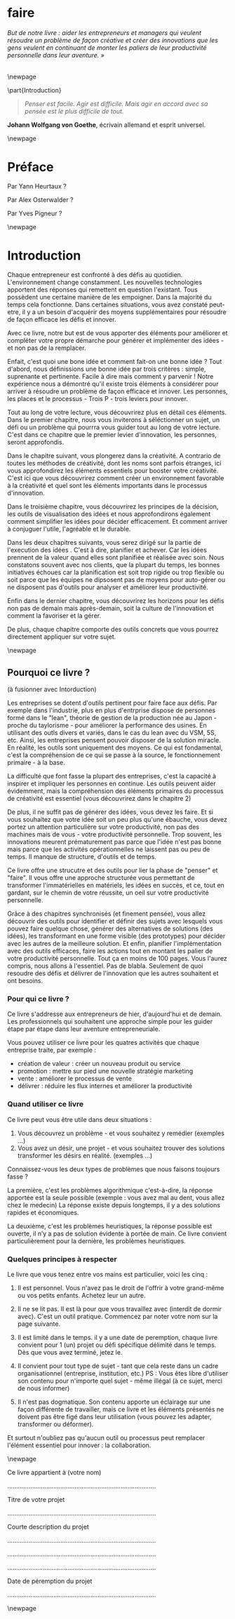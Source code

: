 
# faire

###### But de notre livre : aider les entrepreneurs et managers qui veulent résoudre un problème de façon créative et créer des innovations que les gens veulent en continuant de monter les paliers de leur productivité personnelle dans leur aventure. » 





\newpage

\part{Introduction}











> *Penser est facile. Agir est difficile. Mais agir en accord avec sa pensée est le plus difficile de tout.*
   
 **Johann Wolfgang von Goethe**, écrivain allemand et esprit universel. 
 
 
 
 
 
 
 
 
 
 
 
 
 

\newpage

# Préface 

Par Yann Heurtaux ?

Par Alex Osterwalder ?

Par Yves Pigneur ? 


\newpage

# Introduction 


Chaque entrepreneur est confronté à des défis au quotidien. L'environnement change constamment. Les nouvelles technologies apportent des réponses qui remettent en question l'existant. 
Tous possèdent une certaine manière de les empoigner. Dans la majorité du temps cela fonctionne. Dans certaines situations, vous avez constaté peut-etre, il y a un besoin d'acquérir des moyens supplémentaires pour résoudre de façon efficace les défis et innover. 

Avec ce livre, notre but est de vous apporter des éléments pour améliorer et compléter votre propre démarche pour générer et implémenter des idées - et non pas de la remplacer. 

Enfait, c'est quoi une bone idée et comment fait-on une bonne idée ? Tout d'abord, nous définissions une bonne idée par trois critères : simple, suprenante et pertinente. Facile à dire mais comment y parvenir ! 
Notre expérience nous a démontré qu'il existe trois éléments à considérer pour arriver à résoudre un problème de façon efficace et innover. Les personnes, les places et le processus - Trois P - trois leviers pour innover. 

Tout au long de votre lecture, vous découvrirez plus en détail ces éléments. Dans le premier chapitre, nous vous inviterons à séléctionner un sujet, un défi ou un problème qui pourrra vous guider tout au long de votre lecture. C'est dans ce chapitre que le premier levier d'innovation, les personnes,  seront approfondis. 

Dans le chapitre suivant, vous plongerez dans la créativité. A contrario de toutes les méthodes de créativité,  dont les noms sont parfois étranges, ici vous approfondirez les éléments essentiels pour booster votre créativité. C'est ici que vous découvrirez comment créer un environnement favorable à la créativité et quel sont les éléments importants dans le processus d'innovation. 

Dans le troisième chapitre, vous découvrirez les principes de la décision, les outils de visualisation des idées et nous approfondirons également comment simplifier les idées pour décider efficacement. Et comment arriver à conjuguer l'utile, l'agréable et le durable. 

Dans les deux chapitres suivants, vous serez dirigé sur la partie de l'execution des idées . C'est à dire, planifier et achever. Car les idées prennent de la valeur quand elles sont planifiée et réalisée avec soin. Nous constatons souvent avec nos clients, que la plupart du temps, les bonnes initiatives échoues car la planification est soit trop rigide ou trop flexible ou soit parce que les équipes ne dipsosent pas de moyens pour auto-gérer ou ne disposent pas d'outils pour analyser et améliorer leur productivité. 

Enfin dans le dernier chapitre, vous découvrirez les horizons pour les défis non pas de demain mais après-demain, soit la culture de l'innovation et comment la favoriser et la gérer. 


De plus,  chaque chapitre comporte des outils concrets que vous pourrez directement appliquer sur votre sujet.  



\newpage

## Pourquoi ce livre ? 
(à fusionner avec Intorduction)

Les entreprises se dotent d'outils pertinent pour faire face aux défis. Par exemple dans l'industrie, plus en plus d'entrprise dispose de personnes formé dans le "lean", théorie de gestion de la production née au Japon - proche du taylorisme - pour améliorer la performance des usines. En utilisant des outls divers et variés, dans le cas du lean avec du VSM, 5S, etc. Ainsi, les entreprises pensent pouvoir disposer de la solution miracle. En réalité, les outils sont uniquement des moyens. Ce qui est fondamental, c'est la compréhension de ce qui se passe à la source, le fonctionnement primaire - à la base.

La difficulté que font fasse la plupart des entreprises, c'est la capacité à inspirer et impliquer les personnes en continue. Les outils peuvent aider évidemment, mais la compréhension des éléments primaires du processus de créativité est essentiel (vous découvrirez dans le chapitre 2)

De plus, il ne suffit pas de générer des idées, vous devez les faire. Et si vous souhaitez que votre idée soit un peu plus qu'une ébauche, vous devez portez un attention particulière sur votre productivité, non pas des machines mais de vous - votre productivité personnelle. Trop souvent, les innovations meurent prématurement pas parce que l'idée n'est pas bonne mais parce que les activités opérationnelles ne laissent pas ou peu de temps. Il manque de structure, d'outils et de temps. 

Ce livre offre une strucutre et des outils pour lier la phase de "penser" et "faire". Il vous offre une approche structurée vous permettant de transformer l'immatérielles en matériels, les idées en succès, et ce, tout en gardant, sur le chemin de votre réussite, un oeil sur votre productivité personnelle. 

Grâce à des chapitres synchronisés (et finement pensée), vous allez découvrir des outils pour identifier et définir des sujets avec lesquels vous pouvez faire quelque chose, générer des alternatives de solutions (des idées), les transformant en une forme visible (des prototypes) pour décider avec les autres de la meilleure solution. Et enfin, planifier l'implémentation avec des outils efficaces, faire les actions tout en montant les palier de votre productivité personnelle.
Tout ça en moins de 100 pages. Vous l'aurez compris, nous allons à l'essentiel. Pas de blabla. Seulement de quoi resoudre des défis et délivrer de l'innovation que les autres souhaitent et ont besoins. 

### Pour qui ce livre ? 

Ce livre s'addresse aux entrepreneurs de hier, d'aujourd'hui et de demain. Les professionnels qui souhaitent une approche simple pour les guider étape par étape dans leur aventure entrepreneuriale.

Vous pouvez utiliser ce livre pour les quatres activités que chaque entreprise traite, par exemple  : 

- création de valeur : créer un nouveau produit ou service
- promotion : mettre sur pied une nouvelle stratégie marketing 
- vente : améliorer le processus de vente
- délivrer : réduire les flux internes et améliorer la productivité 

### Quand utiliser ce livre 

Ce livre peut vous être utile dans deux situations :
 
1. Vous découvrez un problème - et vous souhaitez y remédier (exemples ...)
2. Vous avez un désir, une projet - et vous souhaitez trouver des solutions transformer les désirs en réalité. (exemples ...)

Connaissez-vous les deux types de problèmes que nous faisons toujours fasse ? 

La première, c'est les problèmes algorithmique c'est-à-dire, la réponse apportée est la seule possible (exemple : vous avez mal au dent, vous allez chez le medecin) La réponse existe depuis longtemps, il y a des solutions rapides et économiques.

La deuxième, c'est les problèmes heuristiques, la réponse possible est ouverte, il n’y a pas de solution évidente à portée de main. Ce livre convient particulièrement pour la dernière, les problèmes heuristiques.  


### Quelques principes à respecter

Le livre que vous tenez entre vos mains est particulier, voici les cinq  : 

1. Il est personnel. Vous n'avez pas le droit de l'offrir à votre grand-même ou vos petits enfants. Achetez leur un autre. 

2. Il ne se lit pas. Il est là pour que vous travaillez avec (interdit de dormir avec). C'est un outil pratique. Commencez par noter votre nom sur la page suivante.

3. Il est limité dans le temps. il y a une date de peremption, chaque livre convient pour 1 (un) projet ou défi spécifique délimité dans le temps. Dès que vous avez terminé, jetez le. 

4. Il convient pour tout type de sujet - tant que cela reste dans un cadre organisationnel (entreprise, institution, etc.) PS : Vous êtes libre d'utiliser son contenu pour n'importe quel sujet - même illégal (à ce sujet, merci de nous informer)

5. Il n'est pas dogmatique. Son contenu apporte un éclairage sur une façon différente de travailler, mais ce livre et les éléments présentés ne doivent pas être figé dans leur utilisation (vous pouvez les adapter, transformer ou déformer). 

Et surtout n'oubliez pas qu'aucun outil ou processus peut remplacer l'élément essentiel pour innover : la collaboration. 





\newpage


 
Ce livre appartient à (votre nom)

....................................................................................


Titre de votre projet

....................................................................................

Courte description du projet

....................................................................................

....................................................................................

....................................................................................

Date de péremption du projet

....................................................................................




\newpage


